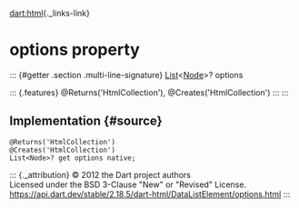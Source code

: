 [dart:html](../../dart-html/dart-html-library){._links-link}

options property
================

::: {#getter .section .multi-line-signature}
[List](../../dart-core/list-class)\<[Node](../node-class)\>? options

::: {.features}
\@Returns(\'HtmlCollection\'), \@Creates(\'HtmlCollection\')
:::
:::

Implementation {#source}
--------------

``` {.language-dart data-language="dart"}
@Returns('HtmlCollection')
@Creates('HtmlCollection')
List<Node>? get options native;
```

::: {._attribution}
© 2012 the Dart project authors\
Licensed under the BSD 3-Clause \"New\" or \"Revised\" License.\
<https://api.dart.dev/stable/2.18.5/dart-html/DataListElement/options.html>
:::
